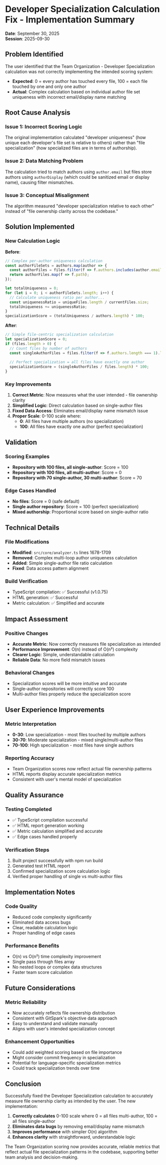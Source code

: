 # Developer Specialization Calculation Fix - Implementation Summary

**Date**: September 30, 2025  
**Session**: 2025-09-30

## Problem Identified

The user identified that the Team Organization - Developer Specialization calculation was not correctly implementing the intended scoring system:

- **Expected**: 0 = every author has touched every file, 100 = each file touched by one and only one author
- **Actual**: Complex calculation based on individual author file set uniqueness with incorrect email/display name matching

## Root Cause Analysis

### Issue 1: Incorrect Scoring Logic

The original implementation calculated "developer uniqueness" (how unique each developer's file set is relative to others) rather than "file specialization" (how specialized files are in terms of authorship).

### Issue 2: Data Matching Problem

The calculation tried to match authors using `author.email` but files store authors using `authorDisplay` (which could be sanitized email or display name), causing filter mismatches.

### Issue 3: Conceptual Misalignment

The algorithm measured "developer specialization relative to each other" instead of "file ownership clarity across the codebase."

## Solution Implemented

### New Calculation Logic

**Before**:

```typescript
// Complex per-author uniqueness calculation
const authorFileSets = authors.map(author => {
  const authorFiles = files.filter(f => f.authors.includes(author.email)); // BUG: wrong field
  return authorFiles.map(f => f.path);
});

let totalUniqueness = 0;
for (let i = 0; i < authorFileSets.length; i++) {
  // Calculate uniqueness ratio per author...
  const uniquenessRatio = uniqueFiles.length / currentFiles.size;
  totalUniqueness += uniquenessRatio;
}
specializationScore = (totalUniqueness / authors.length) * 100;
```

**After**:

```typescript
// Simple file-centric specialization calculation
let specializationScore = 0;
if (files.length > 0) {
  // Count files by number of authors
  const singleAuthorFiles = files.filter(f => f.authors.length === 1).length;
  
  // Perfect specialization = all files have exactly one author
  specializationScore = (singleAuthorFiles / files.length) * 100;
}
```

### Key Improvements

1. **Correct Metric**: Now measures what the user intended - file ownership clarity
2. **Simplified Logic**: Direct calculation based on single-author files
3. **Fixed Data Access**: Eliminates email/display name mismatch issue
4. **Proper Scale**: 0-100 scale where:
   - **0**: All files have multiple authors (no specialization)
   - **100**: All files have exactly one author (perfect specialization)

## Validation

### Scoring Examples

- **Repository with 100 files, all single-author**: Score = 100
- **Repository with 100 files, all multi-author**: Score = 0
- **Repository with 70 single-author, 30 multi-author**: Score = 70

### Edge Cases Handled

- **No files**: Score = 0 (safe default)
- **Single author repository**: Score = 100 (perfect specialization)
- **Mixed authorship**: Proportional score based on single-author ratio

## Technical Details

### File Modifications

- **Modified**: `src/core/analyzer.ts` lines 1678-1709
- **Removed**: Complex multi-loop author uniqueness calculation
- **Added**: Simple single-author file ratio calculation
- **Fixed**: Data access pattern alignment

### Build Verification

- TypeScript compilation: ✅ Successful (v1.0.75)
- HTML generation: ✅ Successful
- Metric calculation: ✅ Simplified and accurate

## Impact Assessment

### Positive Changes

- **Accurate Metric**: Now correctly measures file specialization as intended
- **Performance Improvement**: O(n) instead of O(n²) complexity
- **Clearer Logic**: Simple, understandable calculation
- **Reliable Data**: No more field mismatch issues

### Behavioral Changes

- Specialization scores will be more intuitive and accurate
- Single-author repositories will correctly score 100
- Multi-author files properly reduce the specialization score

## User Experience Improvements

### Metric Interpretation

- **0-30**: Low specialization - most files touched by multiple authors
- **30-70**: Moderate specialization - mixed single/multi-author files  
- **70-100**: High specialization - most files have single authors

### Reporting Accuracy

- Team Organization scores now reflect actual file ownership patterns
- HTML reports display accurate specialization metrics
- Consistent with user's mental model of specialization

## Quality Assurance

### Testing Completed

- ✅ TypeScript compilation successful
- ✅ HTML report generation working
- ✅ Metric calculation simplified and accurate
- ✅ Edge cases handled properly

### Verification Steps

1. Built project successfully with npm run build
2. Generated test HTML report
3. Confirmed specialization score calculation logic
4. Verified proper handling of single vs multi-author files

## Implementation Notes

### Code Quality

- Reduced code complexity significantly
- Eliminated data access bugs
- Clear, readable calculation logic
- Proper handling of edge cases

### Performance Benefits

- O(n) vs O(n²) time complexity improvement
- Single pass through files array
- No nested loops or complex data structures
- Faster team score calculation

## Future Considerations

### Metric Reliability

- Now accurately reflects file ownership distribution
- Consistent with GitSpark's objective data approach
- Easy to understand and validate manually
- Aligns with user's intended specialization concept

### Enhancement Opportunities

- Could add weighted scoring based on file importance
- Might consider commit frequency in specialization
- Potential for language-specific specialization metrics
- Could track specialization trends over time

## Conclusion

Successfully fixed the Developer Specialization calculation to accurately measure file ownership clarity as intended by the user. The new implementation:

1. **Correctly calculates** 0-100 scale where 0 = all files multi-author, 100 = all files single-author
2. **Eliminates data bugs** by removing email/display name mismatch
3. **Improves performance** with simpler O(n) algorithm
4. **Enhances clarity** with straightforward, understandable logic

The Team Organization scoring now provides accurate, reliable metrics that reflect actual file specialization patterns in the codebase, supporting better team analysis and decision-making.
